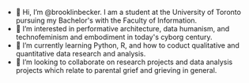 - 👋 Hi, I’m @brooklinbecker. I am a student at the University of Toronto pursuing my Bachelor's with the Faculty of Information.
- 👀 I’m interested in performative architecture, data humanism, and technofeminism and embodiment in today's cyborg century.
- 🌱 I’m currently learning Python, R, and how to coduct qualitative and quantitative data research and analysis.
- 💞️ I’m looking to collaborate on research projects and data analysis projects which relate to parental grief and grieving in general.

<!---
brooklinbecker/brooklinbecker is a ✨ special ✨ repository because its `README.md` (this file) appears on your GitHub profile.
You can click the Preview link to take a look at your changes.
--->
